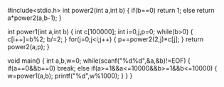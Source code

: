 #include<stdio.h>
int power2(int a,int b)
{
	if(b==0) return 1;
	else return a*power2(a,b-1);
}

int power1(int a,int b)
{
	int c[100000];
	int i=0,j,p=0;
	while(b>0)
	{
		c[i++]=b%2;
		b/=2;
	}
	for(j=0;j<i;j++)
	{
		p+=power2(2,j)*c[j];
	}
	return power2(a,p);
}

void main()
{
	int a,b,w=0;
	while(scanf("%d%d",&a,&b)!=EOF)
	{
		if(a==0&&b==0) break;
		else if(a>=1&&a<=10000&&b>=1&&b<=10000)
		{
			w=power1(a,b);
			printf("%d",w%1000);
		}
	}
}
